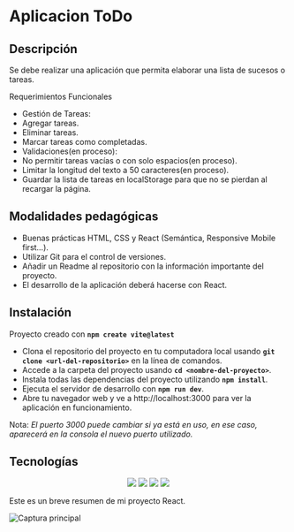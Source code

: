 # Aplicacion ToDo  

## Descripción

Se debe realizar una aplicación que permita elaborar una lista de sucesos o tareas.

Requerimientos Funcionales
- Gestión de Tareas:
- Agregar tareas.
- Eliminar tareas.
- Marcar tareas como completadas.
- Validaciones(en proceso):
- No permitir tareas vacías o con solo espacios(en proceso).
- Limitar la longitud del texto a 50 caracteres(en proceso).
- Guardar la lista de tareas en localStorage para que no se pierdan al recargar la página.

## Modalidades pedagógicas

- Buenas prácticas HTML, CSS y React (Semántica, Responsive Mobile first…).
- Utilizar Git para el control de versiones.
- Añadir un Readme al repositorio con la información importante del proyecto.
- El desarrollo de la aplicación deberá hacerse con React.

## Instalación

Proyecto creado con **`npm create vite@latest`** 
- Clona el repositorio del proyecto en tu computadora local usando **`git clone <url-del-repositorio>`** en la línea de comandos.
- Accede a la carpeta del proyecto usando **`cd <nombre-del-proyecto>`**.
- Instala todas las dependencias del proyecto utilizando **`npm install`**.
- Ejecuta el servidor de desarrollo con **`npm run dev`**.
- Abre tu navegador web y ve a http://localhost:3000 para ver la aplicación en funcionamiento.  

Nota: _El puerto 3000 puede cambiar si ya está en uso, en ese caso, aparecerá en la consola el nuevo puerto utilizado._

## Tecnologías 

 <p align= "center">
 <img src= "https://img.shields.io/badge/html5-%23E34F26.svg?style=for-the-badge&logo=html5&logoColor=white"></img>
 <img src= "https://img.shields.io/badge/CSS3-1572B6?style=for-the-badge&logo=css3&logoColor=white"></img>
 <img src= "https://img.shields.io/badge/javascript-%23323330.svg?style=for-the-badge&logo=javascript&logoColor=%23F7DF1E"></img>
 <img src= "https://img.shields.io/badge/-REACT-blue?style=for-the-badge&logo=react&logoColor=white"></img>
 </p>
 
 Este es un breve resumen de mi proyecto React.

![Captura principal](/captura.png)

